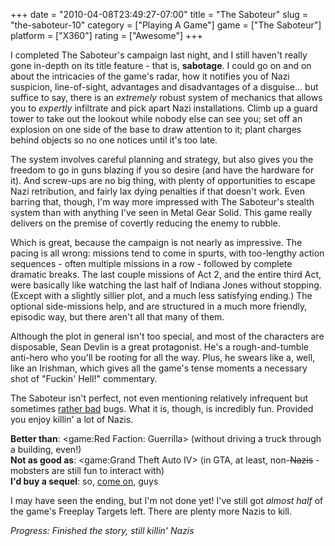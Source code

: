 +++
date = "2010-04-08T23:49:27-07:00"
title = "The Saboteur"
slug = "the-saboteur-10"
category = ["Playing A Game"]
game = ["The Saboteur"]
platform = ["X360"]
rating = ["Awesome"]
+++

I completed The Saboteur's campaign last night, and I still haven't really gone in-depth on its title feature - that is, <b>sabotage</b>.  I could go on and on about the intricacies of the game's radar, how it notifies you of Nazi suspicion, line-of-sight, advantages and disadvantages of a disguise... but suffice to say, there is an <i>extremely</i> robust system of mechanics that allows you to <i>expertly</i> infiltrate and pick apart Nazi installations.  Climb up a guard tower to take out the lookout while nobody else can see you; set off an explosion on one side of the base to draw attention to it; plant charges behind objects so no one notices until it's too late.

The system involves careful planning and strategy, but also gives you the freedom to go in guns blazing if you so desire (and have the hardware for it).  And screw-ups are no big thing, with plenty of opportunities to escape Nazi retribution, and fairly lax dying penalties if that doesn't work.  Even barring that, though, I'm way more impressed with The Saboteur's stealth system than with anything I've seen in Metal Gear Solid.  This game really delivers on the premise of covertly reducing the enemy to rubble.

Which is great, because the campaign is not nearly as impressive.  The pacing is all wrong: missions tend to come in spurts, with too-lengthy action sequences - often multiple missions in a row - followed by complete dramatic breaks.  The last couple missions of Act 2, and the entire third Act, were basically like watching the last half of Indiana Jones without stopping.  (Except with a slightly sillier plot, and a much less satisfying ending.)  The optional side-missions help, and are structured in a much more friendly, episodic way, but there aren't all that many of them.

Although the plot in general isn't too special, and most of the characters are disposable, Sean Devlin is a great protagonist.  He's a rough-and-tumble anti-hero who you'll be rooting for all the way.  Plus, he swears like a, well, like an Irishman, which gives all the game's tense moments a necessary shot of "Fuckin' Hell!" commentary.

The Saboteur isn't perfect, not even mentioning relatively infrequent but sometimes <a href="http://www.cheathappens.com/show_board2.asp?headID=91576&titleID=15198">rather bad</a> bugs.  What it is, though, is incredibly fun.  Provided you enjoy killin' a lot of Nazis.

<b>Better than</b>: <game:Red Faction: Guerrilla> (without driving a truck through a building, even!)  
<b>Not as good as</b>: <game:Grand Theft Auto IV> (in GTA, at least, non-<s>Nazis</s> -mobsters are still fun to interact with)  
<b>I'd buy a sequel</b>: so, <a href="http://www.destructoid.com/ea-saboteur-sequel-could-happen-if-first-one-sells-157116.phtml">come on</a>, guys

I may have seen the ending, but I'm not done yet!  I've still got <i>almost half</i> of the game's Freeplay Targets left.  There are plenty more Nazis to kill.

<i>Progress: Finished the story, still killin' Nazis</i>